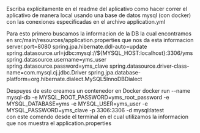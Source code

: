 Escriba explícitamente en el readme del aplicativo como hacer correr el aplicativo de manera local usando una base de datos mysql (con docker)
con las conexiones especificadas en el archivo application.yml

Para esto primero buscamos la informacion de la DB la cual encontramos en src/main/resources/application.properties
que nos da esta informacion
server.port=8080
spring.jpa.hibernate.ddl-auto=update
spring.datasource.url=jdbc:mysql://${MYSQL_HOST:localhost}:3306/yms
spring.datasource.username=yms_user
spring.datasource.password=yms_clave
spring.datasource.driver-class-name=com.mysql.cj.jdbc.Driver
spring.jpa.database-platform=org.hibernate.dialect.MySQL5InnoDBDialect

Despuyes de esto creamos un contenedor en Docker
docker run --name mysql-db -e MYSQL_ROOT_PASSWORD=yms_root_password -e MYSQL_DATABASE=yms -e MYSQL_USER=yms_user -e MYSQL_PASSWORD=yms_clave -p 3306:3306 -d mysql:latest  
con este comendo desde el terminal en el cual utilizamos la informacion que nos muestra el application.properties




